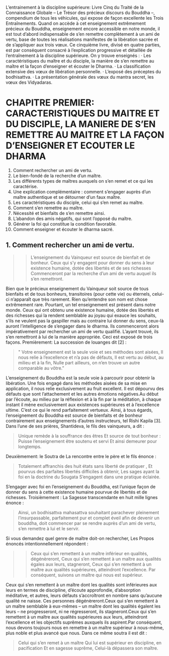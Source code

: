 L’entrainement à la discipline supérieure: Livre Cinq du Traité de la Connaissance Globale – Le Trésor des précieux discours du Bouddha –, compendium de tous les véhicules, qui expose de façon excellente les Trois Entraînements. 
Quand on accède à cet enseignement extrêmement précieux du Bouddha, enseignement encore accessible en notre monde, il est tout d’abord indispensable de s’en remettre complètement à un ami de vertu, base de toutes les réalisations manifestes de la libération sacrée et de s’appliquer aux trois vœux.
Ce cinquième livre, divisé en quatre parties, est par conséquent consacré à l’explication progressive et détaillée de l’entraînement à la discipline supérieure. On y trouve enseignés :
· Les caractéristiques du maître et du disciple, la manière de s’en remettre au maître et la façon d’enseigner et écouter le Dharma.
· La classification extensive des vœux de libération personnelle.
· L’exposé des préceptes du bodhisattva.
· La présentation générale des vœux du mantra secret, les vœux des Vidyadaras. 
# CHAPITRE PREMIER: CARACTERISTIQUES DU MAITRE ET DU DISCIPLE, LA MANIERE DE S’EN REMETTRE AU MAITRE ET LA FAÇON D’ENSEIGNER ET ECOUTER LE DHARMA
1. Comment rechercher un ami de vertu.
2. Le bien-fondé de la recherche d’un maître.
3. Les différents types de maîtres auxquels on s’en remet et ce qui les caractérise.
4. Une explication complémentaire : comment s’engager auprès d’un maître authentique et se détourner d’un faux maître.
5. Les caractéristiques du disciple, celui qui s’en remet au maître.
6. Comment s’en remettre au maître.
7. Nécessité et bienfaits de s’en remettre ainsi.
8. L’abandon des amis négatifs, qui sont l’opposé du maître.
9. Générer la foi qui constitue la condition favorable.
10. Comment enseigner et écouter le dharma sacré.
## 1. Comment rechercher un ami de vertu.

>> L’enseignement du Vainqueur est source de bienfait et de bonheur.
>> Ceux qui s’y engagent pour donner du sens à leur existence humaine, dotée des libertés et de ses richesses
>> Commenceront par la recherche d’un ami de vertu auquel ils s’en remettront.

Bien que le précieux enseignement du Vainqueur soit source de tous bienfaits et de tous bonheurs, transitoires (pour cette vie) ou éternels, celui-ci n’apparaît que très rarement. Rien qu’entendre son nom est chose extrêmement rare. Pourtant, un tel enseignement est présent dans notre monde.
Ceux qui ont obtenu une existence humaine, dotée des libertés et des richesses  qui la rendent semblable au joyau qui exauce les souhaits, s’ils ne veulent pas la gaspiller mais au contraire lui donner du sens, ceux-là auront l’intelligence de s’engager dans le dharma. Ils commenceront alors impérativement par rechercher un ami de vertu qualifié. L’ayant trouvé, ils s’en remettront à lui de la manière appropriée.
Ceci est exposé de trois façons.
Premièrement:
La succession de louanges dit [2] :

> " Votre enseignement est la seule voie et ses méthodes sont aisées,
> Il nous relie à l’excellence et n’a pas de défauts,
> Il est vertu au début, au milieu et à la fin,
> Nulle part ailleurs, on n’en trouve un autre comparable au vôtre.” 

L’enseignement du Bouddha est la seule voie à parcourir pour obtenir la libération. Une fois engagé dans les méthodes aisées de sa mise en application, il nous relie exclusivement au fruit excellent. Il est dépourvu des défauts que sont l’attachement et les autres émotions négatives.Au début par l’écoute, au milieu par la réflexion et à la fin par la méditation, à chaque instant il mène exclusivement aux existences supérieures et à l’excellence ultime. C’est ce qui le rend parfaitement vertueux. Ainsi, à tous égards, l’enseignement du Bouddha est source de bienfaits et de bonheur contrairement aux enseignements d’autres instructeurs, tel Rishi Kapila [3]. 
Dans l’une de ses prières, Shantideva, le fils des vainqueurs, a dit :

> Unique remède à la souffrance des êtres
> Et source de tout bonheur :
> Puisse l’enseignement être soutenu et servi
> Et ainsi demeurer pour longtemps.

Deuxièmement: 
le Soutra de La rencontre entre le père et le fils  énonce :

> Totalement affranchis des huit états sans liberté de pratiquer ,
> Et pourvus des parfaites libertés difficiles à obtenir,
> Les sages ayant la foi en la doctrine du Sougata
> S’engagent dans une pratique éclairée.

S’engager avec foi en l’enseignement du Bouddha, est l’unique façon de donner du sens à cette existence humaine pourvue de libertés et de richesses. 
Troisièmement : 
La Sagesse transcendante en huit mille lignes  énonce : 

> Ainsi, un bodhisattva mahasattva souhaitant parachever pleinement l’insurpassable, parfaitement pur et complet éveil afin de devenir un bouddha, doit commencer par se rendre auprès d’un ami de vertu, s’en remettre à lui et le servir.

Si vous demandez quel genre de maître doit-on rechercher, Les Propos énoncés intentionnellement répondent :

>> Ceux qui s’en remettent à un maître inférieur en qualités, dégénèreront,
>> Ceux qui s’en remettent à un maître aux qualités égales aux leurs, stagneront,
>> Ceux qui s’en remettent à un maître aux qualités supérieures, atteindront l’excellence.
>> Par conséquent, suivons un maître qui nous est supérieur.

Ceux qui s’en remettent à un maître dont les qualités sont inférieures aux leurs en termes de discipline, d’écoute approfondie, d’absorption méditative, et autres, leurs défauts s’accroîtront en nombre sans qu’aucune qualité ne naisse. Ces personnes dégénèreront.Ceux qui s’en remettent à un maître semblable à eux-mêmes – un maître dont les qualités égalent les leurs – ne progresseront, ni ne régresseront, ils stagneront.Ceux qui s’en remettent à un maître aux qualités supérieures aux leurs, atteindront l’excellence et les objectifs suprêmes auxquels ils aspirent.Par conséquent, nous devons toujours nous en remettre à un maître supérieur à nous-même, plus noble et plus avancé que nous.
Dans ce même soutra  il est dit :

> Celui qui s’en remet à un maître
> Qui lui est supérieur en discipline, en pacification
> Et en sagesse suprême,
> Celui-là dépassera son maître.
